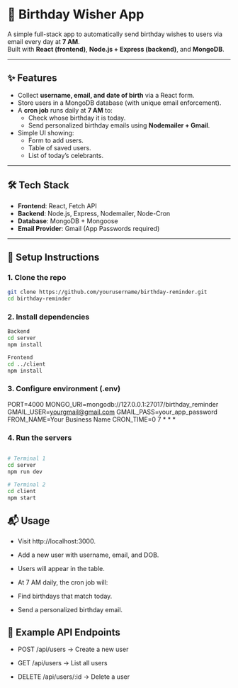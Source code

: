 # 🎉 Birthday Wisher App

A simple full-stack app to automatically send birthday wishes to users via email every day at **7 AM**.  
Built with **React (frontend)**, **Node.js + Express (backend)**, and **MongoDB**.

---

## ✨ Features
- Collect **username, email, and date of birth** via a React form.
- Store users in a MongoDB database (with unique email enforcement).
- A **cron job** runs daily at **7 AM** to:
  - Check whose birthday it is today.
  - Send personalized birthday emails using **Nodemailer + Gmail**.
- Simple UI showing:
  - Form to add users.
  - Table of saved users.
  - List of today’s celebrants.

---

## 🛠️ Tech Stack
- **Frontend**: React, Fetch API
- **Backend**: Node.js, Express, Nodemailer, Node-Cron
- **Database**: MongoDB + Mongoose
- **Email Provider**: Gmail (App Passwords required)

---

## 🚀 Setup Instructions

### 1. Clone the repo

```bash
git clone https://github.com/yourusername/birthday-reminder.git
cd birthday-reminder
```

### 2. Install dependencies

```bash
Backend
cd server
npm install

Frontend
cd ../client
npm install
```

### 3. Configure environment (.env)

PORT=4000
MONGO_URI=mongodb://127.0.0.1:27017/birthday_reminder
GMAIL_USER=yourgmail@gmail.com
GMAIL_PASS=your_app_password
FROM_NAME=Your Business Name
CRON_TIME=0 7 * * *

### 4. Run the servers

```bash

# Terminal 1
cd server
npm run dev

# Terminal 2
cd client
npm start
```

## 📬 Usage

- Visit http://localhost:3000.

- Add a new user with username, email, and DOB.

- Users will appear in the table.

- At 7 AM daily, the cron job will:

- Find birthdays that match today.

- Send a personalized birthday email.

## 📌 Example API Endpoints

- POST /api/users → Create a new user

- GET /api/users → List all users

- DELETE /api/users/:id → Delete a user